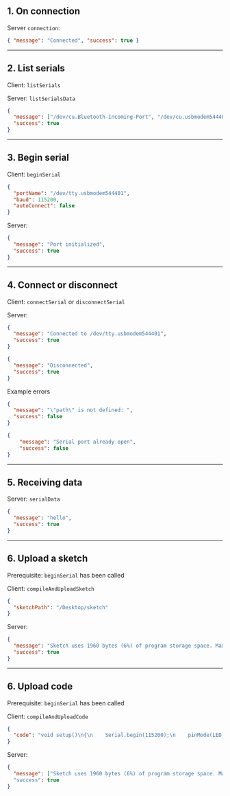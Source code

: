 ## 1. On connection

Server `connection`:

```json
{ "message": "Connected", "success": true }
```

---

## 2. List serials

Client: `listSerials`

Server: `listSerialsData`

```json
{
  "message": ["/dev/cu.Bluetooth-Incoming-Port", "/dev/cu.usbmodem544401"],
  "success": true
}
```

---

## 3. Begin serial

Client: `beginSerial`

```json
{
  "portName": "/dev/tty.usbmodem544401",
  "baud": 115200,
  "autoConnect": false
}
```

Server:

```json
{
  "message": "Port initialized",
  "success": true
}
```

---

## 4. Connect or disconnect

Client: `connectSerial` or `disconnectSerial`

Server:

```json
{
  "message": "Connected to /dev/tty.usbmodem544401",
  "success": true
}
```

```json
{
  "message": "Disconnected",
  "success": true
}
```

Example errors

```json
{
  "message": "\"path\" is not defined: ",
  "success": false
}

{
    "message": "Serial port already open",
    "success": false
}
```

---

## 5. Receiving data

Server: `serialData`

```json
{
  "message": "hello",
  "success": true
}
```

---

## 6. Upload a sketch

Prerequisite: `beginSerial` has been called

Client: `compileAndUploadSketch`

```json
{
  "sketchPath": "/Desktop/sketch"
}
```

Server:

```json
{
  "message": "Sketch uses 1960 bytes (6%) of program storage space. Maximum is 32256 bytes.\nGlobal variables use 194 bytes (9%) of dynamic memory, leaving 1854 bytes for local variables. Maximum is 2048 bytes.\n",
  "success": true
}
```

---

## 6. Upload code

Prerequisite: `beginSerial` has been called

Client: `compileAndUploadCode`

```json
{
  "code": "void setup()\n{\n    Serial.begin(115200);\n    pinMode(LED_BUILTIN, OUTPUT);\n}\n\nvoid loop()\n{\n    digitalWrite(LED_BUILTIN, HIGH);\n    delay(100);\n    digitalWrite(LED_BUILTIN, LOW);\n    delay(100);\n    Serial.println(\"hello\");\n}"
}
```

Server:

```json
{
  "message": ["Sketch uses 1960 bytes (6%) of program storage space. Maximum is 32256 bytes.\nGlobal variables use 194 bytes (9%) of dynamic memory, leaving 1854 bytes for local variables. Maximum is 2048 bytes.\n","/path/to/sketch"]
  "success": true
}
```

